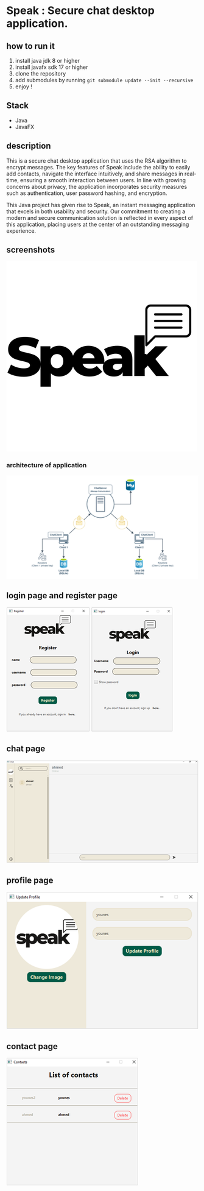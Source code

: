# Speak : Secure chat desktop application.

## how to run it

1. install java jdk 8 or higher
2. install javafx sdk 17 or higher
3. clone the repository
4. add submodules by running `git submodule update --init --recursive`
5. enjoy !

## Stack

- Java
- JavaFX

## description

This is a secure chat desktop application that uses the RSA algorithm to encrypt messages.
The key features of Speak include the ability to easily add contacts, navigate the interface intuitively, and share messages in real-time, ensuring a smooth interaction between users. In line with growing concerns about privacy, the application incorporates security measures such as authentication, user password hashing, and encryption.

This Java project has given rise to Speak, an instant messaging application that excels in both usability and security. Our commitment to creating a modern and secure communication solution is reflected in every aspect of this application, placing users at the center of an outstanding messaging experience.

## screenshots

![logo](https://github.com/younes-jabbour/chat-app/blob/main/images/speak.png)

### architecture of application

![architecture](https://github.com/younes-jabbour/chat-app/blob/main/images/architecture.png)

## login page and register page

![register](https://github.com/younes-jabbour/chat-app/blob/main/images/register.png)
![login](https://github.com/younes-jabbour/chat-app/blob/main/images/login.png)

## chat page

![chat](https://github.com/younes-jabbour/chat-app/blob/main/images/chat.png)

## profile page

![profile](https://github.com/younes-jabbour/chat-app/blob/main/images/profile.png)

## contact page

![contact](https://github.com/younes-jabbour/chat-app/blob/main/images/contacts.png)
